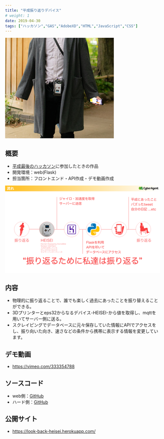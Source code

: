 ```yaml
---
title: "平成振り返りデバイス"
# weight: 1
date: 2019-04-30
tags: ["ハッカソン","GAS","AdobeXD","HTML","JavaScript","CSS"]
---
```

![Site](D.jpg)
## 概要
- [平成最後のハッカソン](https://www.cyberagent.co.jp/careers/students/event/detail/id=22909)に参加したときの作品
- 開発環境：web(Flask)
- 担当箇所：フロントエンド・API作成・デモ動画作成
  
![Flow](CAflow.png)

## 内容
- 物理的に振り返ることで、誰でも楽しく過去にあったことを振り替えることができる。
- 3Dプリンターとeps32からなるデバイス-HEISEI-から値を取得し、mqttを用いてサーバー側に送る。
- スクレイピングでデータベースに元々保存していた情報にAPIでアクセスをし、振り向いた向き、速さなどの条件から携帯に表示する情報を変更しています。

## デモ動画
- https://vimeo.com/333354788

## ソースコード
- web側：[GitHub](https://github.com/oita-kosen/look_back_HEISE)
- ハード側：[GitHub](https://github.com/oita-kosen/Human-Equipping-Incredible-SEnsor-Interface)

## 公開サイト
- https://look-back-heisei.herokuapp.com/